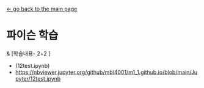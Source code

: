 [← go back to the main page](../README.md)

# 파이슨 학습

& [학습내용- 2+2 ]
- (12test.ipynb)
- https://nbviewer.jupyter.org/github/mbi4001/m1_1.github.io/blob/main/Jupyter/12test.ipynb
